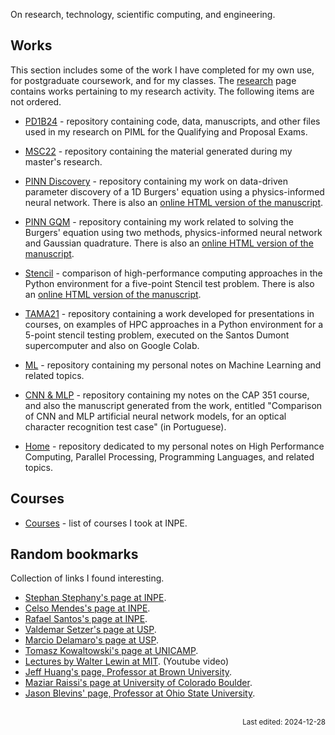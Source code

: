 On research, technology, scientific computing, and engineering.


## Works

This section includes some of the work I have completed for my own use, for postgraduate coursework, and for my classes. The [research](research.md) page contains works pertaining to my research activity. The following items are not ordered.

- [PD1B24](https://github.com/efurlanm/pd1b24/) - repository containing code, data, manuscripts, and other files used in my research on PIML for the Qualifying and Proposal Exams.

- [MSC22](https://github.com/efurlanm/msc22/) - repository containing the material generated during my master's research.

- [PINN Discovery](https://github.com/efurlanm/425/tree/main/project/) - repository containing my work on data-driven parameter discovery of a 1D Burgers' equation using a physics-informed neural network. There is also an [online HTML version of the manuscript](https://efurlanm.github.io/425/).

- [PINN GQM](https://github.com/efurlanm/421/tree/main/project/) - repository containing my work related to solving the Burgers' equation using two methods, physics-informed neural network and Gaussian quadrature. There is also an [online HTML version of the manuscript](https://efurlanm.github.io/421/).

- [Stencil](https://github.com/efurlanm/bs21/) - comparison of high-performance computing approaches in the Python environment for a five-point Stencil test problem. There is also an [online HTML version of the manuscript](https://efurlanm.github.io/bs21/).

- [TAMA21](https://github.com/efurlanm/tama21/) - repository containing a work developed for presentations in courses, on examples of HPC approaches in a Python environment for a 5-point stencil testing problem, executed on the Santos Dumont supercomputer and also on Google Colab.

- [ML](https://github.com/efurlanm/ml/) - repository containing my personal notes on Machine Learning and related topics.

- [CNN & MLP](https://github.com/efurlanm/351/) - repository containing my notes on the CAP 351 course, and also the manuscript generated from the work, entitled "Comparison of CNN and MLP artificial neural network models, for an optical character recognition test case" (in Portuguese).

- [Home](https://github.com/efurlanm/home/) - repository dedicated to my personal notes on High Performance Computing, Parallel Processing, Programming Languages, and related topics.


## Courses

- [Courses](courses.md) - list of courses I took at INPE.


## Random bookmarks

Collection of links I found interesting.

- [Stephan Stephany's page at INPE](http://www.lac.inpe.br/~stephan/).
- [Celso Mendes's page at INPE](http://www.lac.inpe.br/~celso/).
- [Rafael Santos's page at INPE](http://www.lac.inpe.br/~rafael.santos/).
- [Valdemar Setzer's page at USP](http://www.ime.usp.br/~vwsetzer/).
- [Marcio Delamaro's page at USP](http://conteudo.icmc.usp.br/pessoas/delamaro/).
- [Tomasz Kowaltowski's page at UNICAMP](http://www.ic.unicamp.br/~tomasz/).
- [Lectures by Walter Lewin at MIT](https://www.youtube.com/@lecturesbywalterlewin.they9259). (Youtube video)
- [Jeff Huang's page, Professor at Brown University](http://jeffhuang.com/).
- [Maziar Raissi's page at University of Colorado Boulder](https://dl4sci-school.lbl.gov/maziar-raissi).
- [Jason Blevins' page, Professor at Ohio State University](https://jblevins.org/).


<div style="text-align: right;">
<br><sub>Last edited: 2024-12-28</sub>
</div>
